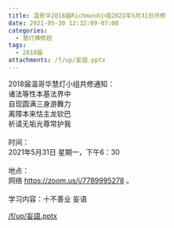 ```yaml
---
title: 温哥华2018届Richmond小组2021年5月31日共修
date: 2021-05-30 12:32:09-07:00
categories:
  - 慧灯禅修班
tags:
  - 2018届
attachments: /f/up/妄語.pptx
---
```

2018届温哥华慧灯小组共修通知：\
诸法等性本基法界中\
自现圆满三身游舞力\
离障本来怙主龙钦巴\
祈请无垢光尊常护我\
\
时间：\
2021年5月31日 星期一，下午6：30\
\
地点：\
网络 <https://zoom.us/j/7789995278> 。\
\
学习内容：十不善业 妄语

[/f/up/妄語.pptx](/f/up/妄語.pptx)